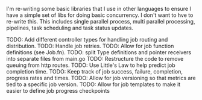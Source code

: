 I'm re-writing some basic libraries that I use in other languages to ensure I have a simple set of libs for doing basic concurrency.  I don't want to hve to re-write this.  This includes single parallel process, multi parallel processing, pipelines, task scheduling and task status updates.

TODO: Add different controller types for handling job routing and distribution.
TODO: Handle job retries.
TODO: Allow for job function definitions (see Job.fn).
TODO: split Type definitions and pointer receivers into separate files from main.go
TODO: Restructure the code to remove queuing from http routes.
TODO: Use Little's Law to help predict job completion time.
TODO: Keep track of job success, failure, completion, progress rates and times.
TODO: Allow for job versioning so that metrics are tied to a specific job version.
TODO: Allow for job templates to make it easier to define job progress checkpoints


